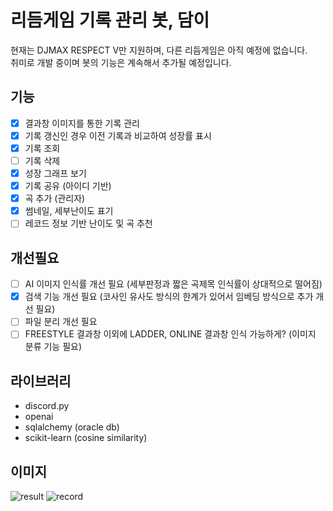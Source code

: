 # 리듬게임 기록 관리 봇, 담이

현재는 DJMAX RESPECT V만 지원하며, 다른 리듬게임은 아직 예정에 없습니다.<br>
취미로 개발 중이며 봇의 기능은 계속해서 추가될 예정입니다.

## 기능

- [X] 결과창 이미지를 통한 기록 관리
- [X] 기록 갱신인 경우 이전 기록과 비교하여 성장률 표시
- [X] 기록 조회
- [ ] 기록 삭제
- [X] 성장 그래프 보기
- [X] 기록 공유 (아이디 기반)
- [X] 곡 추가 (관리자)
- [X] 썸네일, 세부난이도 표기
- [ ] 레코드 정보 기반 난이도 및 곡 추천

## 개선필요

- [ ] AI 이미지 인식률 개선 필요 (세부판정과 짧은 곡제목 인식률이 상대적으로 떨어짐)
- [X] 검색 기능 개선 필요 (코사인 유사도 방식의 한계가 있어서 임베딩 방식으로 추가 개선 필요)
- [ ] 파일 분리 개선 필요
- [ ] FREESTYLE 결과창 이외에 LADDER, ONLINE 결과창 인식 가능하게? (이미지 분류 기능 필요)

## 라이브러리

- discord.py
- openai
- sqlalchemy (oracle db)
- scikit-learn (cosine similarity)

## 이미지

![result](https://github.com/westreed/DamiBot/blob/main/docs/img/1-1.png?raw=true)
![record](https://github.com/westreed/DamiBot/blob/main/docs/img/1-2.png?raw=true)
